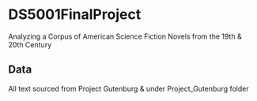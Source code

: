 # DS5001FinalProject
Analyzing a Corpus of American Science Fiction Novels from the 19th &amp; 20th Century

## Data 
All text sourced from Project Gutenburg & under Project_Gutenburg folder
